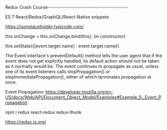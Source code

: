 Redux Crash Course----------------------------------------

ES 7 React/Redux/GraphQL/React-Native snippets 

https://jsonplaceholder.typicode.com/

this.onChange = this.onChange.bind(this); (in constructor)

this.setState({[event.target.name] : event.target.name})

The Event interface's preventDefault() method tells the user agent that if the event does not get explicitly handled, its default action should not be taken as it normally would be. The event continues to propagate as usual, unless one of its event listeners calls stopPropagation() or stopImmediatePropagation(), either of which terminates propagation at once.

Event Propagation:
https://developer.mozilla.org/en-US/docs/Web/API/Document_Object_Model/Examples#Example_5:_Event_Propagation

npm i redux react-redux redux-thunk

https://redux.js.org/